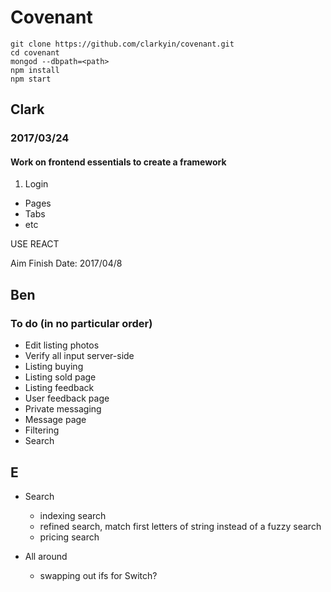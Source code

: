 # Covenant

```
git clone https://github.com/clarkyin/covenant.git
cd covenant
mongod --dbpath=<path>
npm install
npm start
```

## Clark
### 2017/03/24
#### Work on frontend essentials to create a framework

1. Login
* Pages
* Tabs
* etc

USE REACT

Aim Finish Date: 2017/04/8

## Ben
### To do (in no particular order)
* Edit listing photos
* Verify all input server-side
* Listing buying
* Listing sold page
* Listing feedback
* User feedback page
* Private messaging
* Message page
* Filtering
* Search

## E
* Search
  * indexing search
  * refined search, match first letters of string instead of a fuzzy search
  * pricing search


* All around

  * swapping out ifs for Switch?
